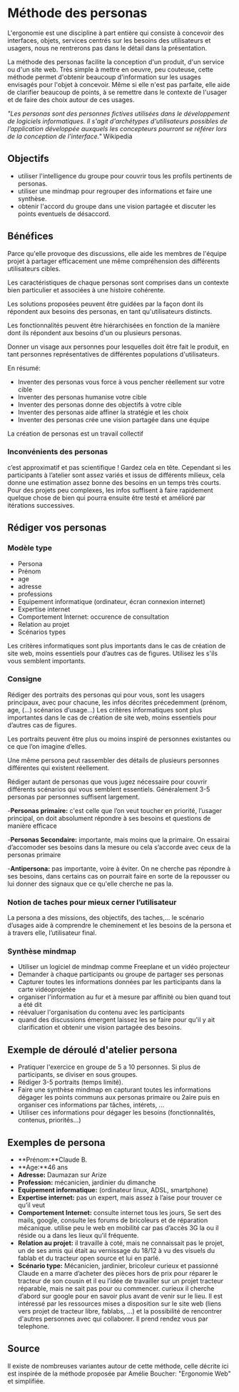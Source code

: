 <!--

---
title: Méthode des personas
description: La méthode des personas facilite la conception d'un produit, d'un service ou d'un site web. Très simple à mettre en oeuvre, peu couteuse, cette méthode permet d'obtenir beaucoup d'information sur les usages envisagés pour l'objet à concevoir. Même si elle n'est pas parfaite, elle aide de clarifier beaucoup de points, à se remettre dans le contexte de l'usager et de faire des choix autour de ces usages.
image_url: 
---

-->

# Méthode des personas

L'ergonomie est une discipline à part entière qui consiste à concevoir des interfaces, objets, services centrés sur les besoins des utilisateurs et usagers, nous ne rentrerons pas dans le détail dans la présentation. 

La méthode des personas facilite la conception d'un produit, d'un service ou d'un site web. Très simple à mettre en oeuvre, peu couteuse, cette méthode permet d'obtenir beaucoup d'information sur les usages envisagés pour l'objet à concevoir. Même si elle n'est pas parfaite, elle aide de clarifier beaucoup de points, à se remettre dans le contexte de l'usager et de faire des choix autour de ces usages.

*"Les personas sont des personnes fictives utilisées dans le développement de logiciels informatiques. Il s'agit d'archétypes d'utilisateurs possibles de l’application développée auxquels les concepteurs pourront se référer lors de la conception de l’interface."* Wikipedia

## Objectifs

- utiliser l'intelligence du groupe pour couvrir tous les profils pertinents de personas.
- utiliser une mindmap pour regrouper des informations et faire une synthèse.
- obtenir l'accord du groupe dans une vision partagée et discuter les points eventuels de désaccord.

## Bénéfices

Parce qu'elle provoque des discussions, elle aide les membres de l'équipe projet à partager efficacement une même compréhension des différents utilisateurs cibles.

Les caractéristiques de chaque personas sont comprises dans un contexte bien particulier et associées à une histoire cohérente.

Les solutions proposées peuvent être guidées par la façon dont ils répondent aux besoins des personas, en tant qu'utilisateurs distincts. 

Les fonctionnalités peuvent être hiérarchisées en fonction de la manière dont ils répondent aux besoins d'un ou plusieurs personas.

Donner un visage aux personnes pour lesquelles doit être fait le produit, en tant personnes représentatives de différentes populations d'utilisateurs. 

En résumé:

- Inventer des personas vous force à vous pencher réellement sur votre cible
- Inventer des personas humanise votre cible
- Inventer des personas donne des objectifs à votre cible
- Inventer des personas aide affiner la stratégie et les choix
- Inventer des personas crée une vision partagée dans une équipe

La création de personas est un travail collectif

### Inconvénients des personas
c’est approximatif et pas scientifique ! Gardez cela en tête. Cependant si les participants à l’atelier sont assez variés et issus de différents milieux, cela donne une estimation assez bonne des besoins en un temps très courts. Pour des projets peu complexes, les infos suffisent à faire rapidement quelque chose de bien qui pourra ensuite être testé et amélioré par itérations successives.



## Rédiger vos personas

### Modèle type

- Persona
- Prénom
- age
- adresse
- professions
- Equipement informatique (ordinateur, écran connexion internet)
- Expertise internet
- Comportement Internet: occurence de consultation
- Relation au projet
- Scénarios types


Les critères informatiques sont plus importants dans le cas de création de site web, moins essentiels pour d’autres cas de figures. Utilisez les s'ils vous semblent importants.

### Consigne

Rédiger des portraits des personas qui pour vous, sont les usagers principaux, avec pour chacune, les infos décrites précedemment (prénom, age, (...) scénarios d’usage…) Les critères informatiques sont plus importantes dans le cas de création de site web, moins essentiels pour d’autres cas de figures. 

Les portraits peuvent être plus ou moins inspiré de personnes existantes ou ce que l’on imagine d’elles.

Une même persona peut rassembler des détails de plusieurs personnes différentes qui existent réellement.

Rédiger autant de personas que vous jugez nécessaire pour couvrir différents scénarios qui vous semblent essentiels. Généralement 3-5 personas par personnes suffisent largement. 

-**Personas primaire:** c'est celle que l’on veut toucher en priorité, l’usager principal, on doit absolument répondre à ses besoins et questions de manière efficace

-**Personas Secondaire:** importante, mais moins que la primaire. 
On essairai d’accomoder ses besoins dans la mesure ou cela s’accorde avec ceux de la personas primaire

-**Antipersona:** pas importante, voire à éviter.
On ne cherche pas répondre à ses besoins, dans certains cas on pourrait faire en sorte de la repousser ou lui donner des signaux que ce qu'elle cherche ne pas la.

### Notion de taches pour mieux cerner l’utilisateur

La persona a des missions, des objectifs, des taches,... le scénario d’usages aide à comprendre le cheminement et les besoins de la persona et à travers elle, l’utilisateur final.

### Synthèse mindmap

- Utiliser un logiciel de mindmap comme Freeplane et un vidéo projecteur
- Demander à chaque participants ou groupe de partager ses personas
- Capturer toutes les informations données par les participants dans la carte vidéoprojetée
- organiser l'information au fur et à mesure par affinité ou bien quand tout a été dit
- réévaluer l'organisation du contenu avec les participants
- quand des discussions émergent laissez les se faire pour qu'il y ait clarification et obtenir une vision partagée des besoins.

## Exemple de déroulé d'atelier persona

- Pratiquer l'exercice en groupe de 5 a 10 personnes. Si plus de participants, se diviser en sous groupes.
- Rédiger 3-5 portraits (temps limité).
- Faire une synthèse mindmap en capturant toutes les informations dégager les points communs aux personas primaire ou 2aire puis en organiser ces informations par tâches, intérets, ...
- Utiliser ces informations pour dégager les besoins (fonctionnalités, contenus,  priorités...)



## Exemples de persona
- **Prénom:**Claude B.
- **Age:**46 ans
- **Adresse:** Daumazan sur Arize
- **Profession:** mécanicien, jardinier du dimanche
- **Equipement informatique:** (ordinateur linux, ADSL, smartphone)
- **Expertise internet:** pas un expert, mais assez à l’aise pour trouver ce qu’il veut
- **Comportement Internet:** consulte internet tous les jours, Se sert des mails, google, consulte les forums de bricoleurs et de réparation mécanique. utilise peu le web en mobilité car pas d’accès 3G la ou il réside ou a dans les lieux qu’il fréquente.
- **Relation au projet:** il travaille à coté, mais ne connaissait pas le projet, un de ses amis qui était au vernissage du 18/12 à vu des visuels du fablab et du tracteur open source et lui en parlé.
- **Scénario type:** Mécanicien, jardinier, bricoleur curieux et passionné Claude en a marre d’acheter des pièces hors de prix pour réparer le tracteur de son cousin et il eu l’idée de travailler sur un projet tracteur réparable, mais ne sait pas pour ou commencer.  curieux il cherche d’abord sur google pour en savoir plus avant de venir sur le lieu. Il est intéressé par les ressources mises a disposition sur le site web (liens vers projet de tracteur libre, fablabs, …) et la possibilité de rencontrer d'autres personnes avec qui collaborer. Il prend rendez vous par telephone.


## Source
Il existe de nombreuses variantes autour de cette méthode, celle décrite ici est inspirée de la méthode proposée par Amélie Boucher: "Ergonomie Web" et simplifiée. 
